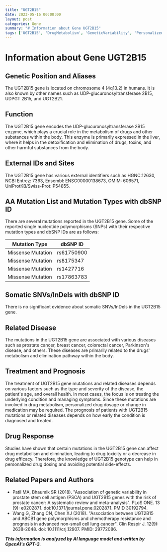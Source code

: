 ```yaml
---
title: "UGT2B15"
date: 2023-05-16 00:00:00
layout: post
categories: Gene
summary: "# Information about Gene UGT2B15"
tags: ['UGT2B15', 'DrugMetabolism', 'GeneticVariability', 'PersonalizedMedicine', 'DrugToxicity', 'Cancer', 'Prognosis', 'Pharmacogenomics']
---
```


# Information about Gene UGT2B15

## Genetic Position and Aliases
The UGT2B15 gene is located on chromosome 4 (4q13.2) in humans. It is also known by other names such as UDP-glucuronosyltransferase 2B15, UDPGT 2B15, and UGT2B21. 

## Function
The UGT2B15 gene encodes the UDP-glucuronosyltransferase 2B15 enzyme, which plays a crucial role in the metabolism of drugs and other substances within the body. This enzyme is primarily expressed in the liver, where it helps in the detoxification and elimination of drugs, toxins, and other harmful substances from the body.

## External IDs and Sites
The UGT2B15 gene has various external identifiers such as HGNC:12630, NCBI Entrez: 7363, Ensembl: ENSG00000138673, OMIM: 606571, UniProtKB/Swiss-Prot: P54855.

## AA Mutation List and Mutation Types with dbSNP ID
There are several mutations reported in the UGT2B15 gene. Some of the reported single nucleotide polymorphisms (SNPs) with their respective mutation types and dbSNP IDs are as follows:

| Mutation Type | dbSNP ID |
| --- | --- |
| Missense Mutation | rs61750900 |
| Missense Mutation | rs8175347 |
| Missense Mutation | rs1427716 |
| Missense Mutation | rs17863783 |

## Somatic SNVs/InDels with dbSNP ID
There is no significant evidence about somatic SNVs/InDels in the UGT2B15 gene.

## Related Disease
The mutations in the UGT2B15 gene are associated with various diseases such as prostate cancer, breast cancer, colorectal cancer, Parkinson's disease, and others. These diseases are primarily related to the drugs' metabolism and elimination pathway within the body.

## Treatment and Prognosis
The treatment of UGT2B15 gene mutations and related diseases depends on various factors such as the type and severity of the disease, the patient's age, and overall health. In most cases, the focus is on treating the underlying condition and managing symptoms. Since these mutations are involved in drug metabolism, personalized drug dosage or change in medication may be required. The prognosis of patients with UGT2B15 mutations or related diseases depends on how early the condition is diagnosed and treated.

## Drug Response
Studies have shown that certain mutations in the UGT2B15 gene can affect drug metabolism and elimination, leading to drug toxicity or a decrease in drug efficacy. Therefore, the knowledge of UGT2B15 genotype can help in personalized drug dosing and avoiding potential side-effects. 

## Related Papers and Authors
- Patil MA, Bhaumik SR (2018). "Association of genetic variability in prostate stem cell antigen (PSCA) and UGT2B15 genes with the risk of prostate cancer: A systematic review and meta-analysis". PLoS ONE. 13 (9): e0202871. doi:10.1371/journal.pone.0202871. PMID 30192794.
- Wang G, Zhang CN, Chen XJ (2018). "Association between UGT2B15 and ABCB1 gene polymorphisms and chemotherapy resistance and prognosis in advanced non-small cell lung cancer". Clin Respir J. 12(9): 2638-2648. doi: 10.1111/crj.12907. PMID: 29772086.

**_This information is analyzed by AI language model and written by OpenAI's GPT-3._**